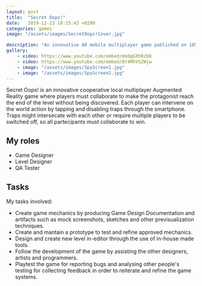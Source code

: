 ```yaml
---
layout: post
title:  "Secret Oops!"
date:   2019-12-23 18:15:43 +0200
categories: games
image: "/assets/images/SecretOops!Cover.jpg"

description: "An innovative AR mobile multiplayer game published on iOS devices"
gallery:
    - video: https://www.youtube.com/embed/mk6gGXhRzD8
    - video: https://www.youtube.com/embed/8t4MhVS2Wjw
    - image: "/assets/images/SpyScreen1.jpg"
    - image: "/assets/images/SpyScreen2.jpg"
---
```


Secret Oops! is an innovative cooperative local multiplayer Augmented Reality game where players must collaborate to make the protagonist reach the end of the level without being discovered. Each player can intervene on the world action by tapping and disabling traps through the smartphone. Traps might intersecate with each other or require multiple players to be switched off, so all partecipants must collaborate to win.

## My roles
<!-- https://via.placeholder.com/600x500 -->
- Game Designer
- Level Designer
- QA Tester

## Tasks

My tasks involved:
- Create game mechanics by producing Game Design Documentation and artifacts such as mock screenshots, sketches and other previsualization techniques.
- Create and mantain a prototype to test and refine approved mechanics.
- Design and create new level in-editor through the use of in-house made tools.
- Follow the development of the game by assisting the other designers, artists and programmers.
- Playtest the game for reporting bugs and analysing other people's testing for collecting feedback in order to reiterate and refine the game systems.
